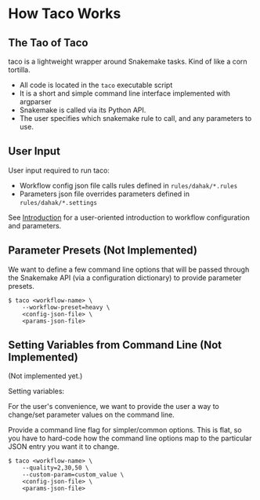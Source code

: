 # How Taco Works

## The Tao of Taco

taco is a lightweight wrapper around Snakemake tasks.
Kind of like a corn tortilla.

* All code is located in the `taco` executable script
* It is a short and simple command line interface implemented with argparser
* Snakemake is called via its Python API. 
* The user specifies which snakemake rule to call, and any parameters to use.

## User Input

User input required to run taco:

* Workflow config json file calls rules defined in `rules/dahak/*.rules`
* Parameters json file overrides parameters defined in `rules/dahak/*.settings`

See [Introduction](/intro/Intro.md) for a user-oriented introduction
to workflow configuration and parameters.


## Parameter Presets (Not Implemented)

We want to define a few command line options
that will be passed through the Snakemake 
API (via a configuration dictionary)
to provide parameter presets.

```
$ taco <workflow-name> \
    --workflow-preset=heavy \
    <config-json-file> \
    <params-json-file>
```


## Setting Variables from Command Line (Not Implemented)

(Not implemented yet.)

Setting variables:

For the user's convenience, we want to provide the user a way to 
change/set parameter values on the command line. 

Provide a command line flag for simpler/common options.
This is flat, so you have to hard-code how the command line options
map to the particular JSON entry you want it to change.

```
$ taco <workflow-name> \
    --quality=2,30,50 \
    --custom-param=custom_value \
    <config-json-file> \
    <params-json-file>
```

